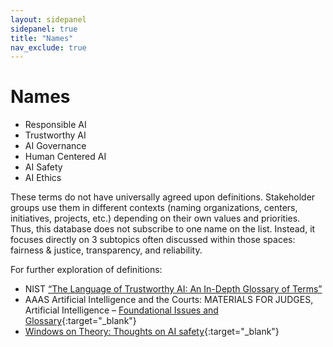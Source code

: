 ```yaml
---
layout: sidepanel
sidepanel: true
title: "Names"
nav_exclude: true
---
```


# Names 
- Responsible AI
- Trustworthy AI
- AI Governance
- Human Centered AI
- AI Safety
- AI Ethics

These terms do not have universally agreed upon definitions. Stakeholder groups use them in different contexts (naming organizations, centers, initiatives, projects, etc.) depending on their own values and priorities. Thus, this database does not subscribe to one name on the list. Instead, it focuses directly on 3 subtopics often discussed within those spaces: fairness & justice, transparency, and reliability.

For further exploration of definitions:
- NIST [“The Language of Trustworthy AI: An In-Depth Glossary of Terms”](https://airc.nist.gov/AI_RMF_Knowledge_Base/Glossary)
- AAAS Artificial Intelligence and the Courts: MATERIALS FOR JUDGES, Artificial Intelligence – [Foundational Issues and Glossary](https://www.aaas.org/sites/default/files/2022-09/Paper%201_AI%20Foundational%20Issues_NIST_FINAL.pdf?adobe_mc=MCMID%3D28184402771370035972070700203311801975%7CMCORGID%3D242B6472541199F70A4C98A6%2540AdobeOrg%7CTS%3D1665504690){:target="_blank"}
- [Windows on Theory: Thoughts on AI safety](https://windowsontheory.org/2023/04/12/thoughts-on-ai-safety/){:target="_blank"}
